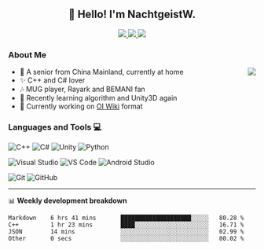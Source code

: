 <h2 align="center">👋 Hello! I'm NachtgeistW.</h2>
<p align="center">
  <a href="https://nachtgeistw.github.io/Berksey/">
    <img alight="center" src="https://img.shields.io/website?color=black&style=flat&up_message=Berksey&url=https://nachtgeistw.github.io/Berksey/"/>
  </a>
  <a href="https://twitter.com/Nightwheel_C">
    <img alight="center" src="https://img.shields.io/badge/-@Nightwheel_C-%231DA1F2?style=flat&logo=twitter&logoColor=ffffff"/>
  </a>
  <a href="https%3A%2F%2Fweibo.com%2F7312904644%2Fprofile%3Frightmod%3D1%26wvr%3D6%26mod%3Dpersonnumber%26is_new%3D1">
    <img alight="center" src="https://img.shields.io/badge/-%E5%A4%9C%E8%BD%AE_Nightwheel-%23E6162D?style=flat&logo=sina-weibo"/>
  </a>
</p>

### About Me

<img align="right" src="https://github-readme-stats.vercel.app/api?username=NachtgeistW&show_icons=true"/>

- 🏡 A senior from China Mainland, currently at home
- ✨ C++ and C# lover
- 🎶 MUG player, Rayark and BEMANI fan
- 🌱 Recently learning algorithm and Unity3D again
- 🔭 Currently working on [OI Wiki](https://github.com/OI-wiki/OI-wiki/) format

### Languages and Tools 💻
![C++](https://img.shields.io/badge/-C/C++-%2300599C?style=flat&logo=C&logoColor=ffffff) ![C#](https://img.shields.io/badge/-C%23-%23239120?style=flat&logo=C-Sharp) ![Unity](https://img.shields.io/badge/-Unity-%23000000?style=flat&logo=Unity) ![Python](https://img.shields.io/badge/-Python-%233776AB?style=flat&logo=python&logoColor=ffffff)

![Visual Studio](https://img.shields.io/badge/-Visual_Studio-%235C2D91?style=flat&logo=visual-studio&link=https://code.visualstudio.com/) ![VS Code](https://img.shields.io/badge/-VSCode-%23007ACC?style=flat&logo=visual-studio-code&link=https://code.visualstudio.com/) ![Android Studio](https://img.shields.io/badge/-Android_Studio-%233DDC84?style=flat&logo=android-studio&logoColor=ffffff)

![Git](https://img.shields.io/badge/-Git-black?style=flat&logo=git&link=https://github.com/NachtgeistW) ![GitHub](https://img.shields.io/badge/-GitHub-181717?style=flat&logo=github&link=https://github.com/hritik5102)

---
📊 **Weekly development breakdown**
<!--START_SECTION:waka-->
```text
Markdown    6 hrs 41 mins       ████████████████████░░░░░   80.28 % 
C++         1 hr 23 mins        ████░░░░░░░░░░░░░░░░░░░░░   16.71 % 
JSON        14 mins             ░░░░░░░░░░░░░░░░░░░░░░░░░   02.99 % 
Other       0 secs              ░░░░░░░░░░░░░░░░░░░░░░░░░   00.02 %
```
<!--END_SECTION:waka-->

<!--
**NachtgeistW/NachtgeistW** is a ✨ _special_ ✨ repository because its `README.md` (this file) appears on your GitHub profile.

Here are some ideas to get you started:

- 🔭 I’m currently working on ...
- 🌱 I’m currently learning ...
- 👯 I’m looking to collaborate on ...
- 🤔 I’m looking for help with ...
- 💬 Ask me about ...
- 📫 How to reach me: ...
- 😄 Pronouns: ...
- ⚡ Fun fact: ...
-->

